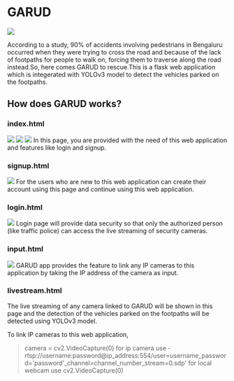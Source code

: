 # GARUD
![](https://github.com/meetika23/Garud/blob/main/garud/images/banner.jpg)

According to a study, 90% of accidents involving pedestrians in Bengaluru occurred when they were trying to cross the road and because of the lack of footpaths for people to walk on, forcing them to traverse along the road instead.So, here comes GARUD to rescue.This is a flask web application which is integerated with YOLOv3 model to detect the vehicles parked on the footpaths.

 
## How does  GARUD works?

### index.html
![](https://github.com/meetika23/Garud/blob/main/static/ss/index1.jpeg)
![](https://github.com/meetika23/Garud/blob/main/static/ss/index2.jpeg)
![](https://github.com/meetika23/Garud/blob/main/static/ss/index3.jpeg)
In this page, you are provided with the need of this web application and features like login and signup.

### signup.html
![](https://github.com/meetika23/Garud/blob/main/static/ss/signup.png)
For the users who are new to this web application can create their account using this page and continue using this web application.

### login.html
![](https://github.com/meetika23/Garud/blob/main/static/ss/login.png)
Login page will provide data security so that only the authorized person (like traffic police) can access the live streaming of security cameras.

### input.html
![](https://github.com/meetika23/Garud/blob/main/static/ss/input.jpeg)
GARUD app provides the feature to link any IP cameras to this application by taking the IP address of the camera as input.

### livestream.html
The live streaming of any camera linked  to GARUD will be shown in this page and the detection of the vehicles parked on the footpaths will be detected using YOLOv3 model.

To link IP cameras to this web application,
  
>camera = cv2.VideoCapture(0)
>for ip camera use - rtsp://username:password@ip_address:554/user=username_password='password'_channel=channel_number_stream=0.sdp' 
>for local webcam use cv2.VideoCapture(0)
